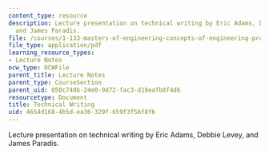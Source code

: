 ```yaml
---
content_type: resource
description: Lecture presentation on technical writing by Eric Adams, Debbie Levey,
  and James Paradis.
file: /courses/1-133-masters-of-engineering-concepts-of-engineering-practice-fall-2007/4654d1684b5dea36329f659f3f5bf8f6_lec_02.pdf
file_type: application/pdf
learning_resource_types:
- Lecture Notes
ocw_type: OCWFile
parent_title: Lecture Notes
parent_type: CourseSection
parent_uid: 050c740b-24e0-9d72-fac3-d18eafb8f4d6
resourcetype: Document
title: Technical Writing
uid: 4654d168-4b5d-ea36-329f-659f3f5bf8f6
---
```

Lecture presentation on technical writing by Eric Adams, Debbie Levey, and James Paradis.

